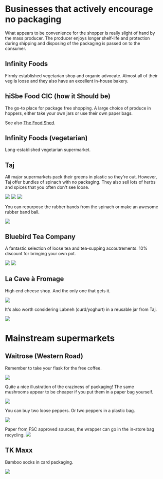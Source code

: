 # Businesses that actively encourage no packaging

What appears to be convenience for the shopper is really slight of hand by the
mass producer. The producer enjoys longer shelf-life and protection during
shipping and disposing of the packaging is passed on to the consumer.

## Infinity Foods
Firmly established vegetarian shop and organic advocate. Almost all of their veg
is loose and they also have an excellent in-house bakery.

## hiSbe Food CIC (how it Should be)
The go-to place for package free shopping. A large choice of produce in hoppers,
either take your own jars or use their own paper bags.

See also [The Food Shed](http://www.foodshedbrighton.com/dry-food.html).

## Infinity Foods (vegetarian)
Long-established vegetarian supermarket.

## Taj
All major supermarkets pack their greens in plastic so they're out. However, Taj
offer bundles of spinach with no packaging. They also sell lots of herbs and
spices that you often don't see loose.

![](images/spinach_taj.jpg)
![](images/spring_onions.jpg)
![](images/lemongrass_taj.jpg)

You can repurpose the rubber bands from the spinach or make an awesome rubber
band ball.

![](images/rubberband_ball.jpg)

## Bluebird Tea Company
A fantastic selection of loose tea and tea-supping accoutrements. 10% discount
for bringing your own pot.

![](images/tea_bluebird.jpg)
![](images/tea_bluebird2.jpg)

## La Cave à Fromage
High end cheese shop. And the only one that gets it.

![](images/cheese_lacave.jpg)

It's also worth considering Labneh (curd/yoghurt) in a reusable jar from Taj.

![](images/labneh_taj.jpg)

# Mainstream supermarkets

## Waitrose (Western Road)
Remember to take your flask for the free coffee.

![](images/waitrose_free_coffee.jpg)

Quite a nice illustration of the craziness of packaging! The same mushrooms
appear to be cheaper if you put them in a paper bag yourself.

![](images/waitrose_mushrooms.jpg)

You can buy two loose peppers. Or two peppers in a plastic bag.

![](images/peppers_waitrose.jpg)

Paper from FSC approved sources, the wrapper can go in the in-store bag
recycling.
![](images/toiletroll_waitrose1.jpg)

## TK Maxx
Bamboo socks in card packaging.

![](images/socks.jpg)
